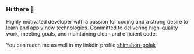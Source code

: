 ### Hi there 👋

<!--
**Shimshon21/Shimshon21** is a ✨ _special_ ✨ repository because its `README.md` (this file) appears on your GitHub profile.

Here are some ideas to get you started:

- 🔭 I’m currently working on ...
- 🌱 I’m currently learning ...
- 👯 I’m looking to collaborate on ...
- 🤔 I’m looking for help with ...
- 💬 Ask me about ...
- 📫 How to reach me: ...
- 😄 Pronouns: ...
- ⚡ Fun fact: ...
-->


Highly motivated developer with a passion for coding and a strong desire to learn and apply new technologies.
Committed to delivering high-quality work, meeting goals, and maintaining clean and efficient code.

You can reach me as well in my linkdin profile [shimshon-polak](https://www.linkedin.com/in/shimshon-polak)
